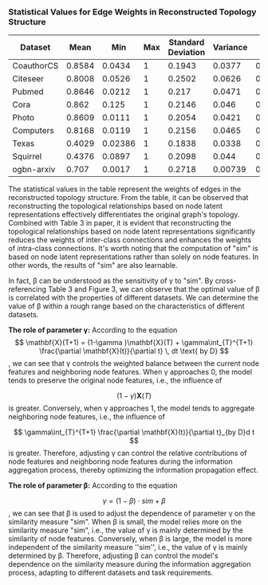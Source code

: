 ### Statistical Values for Edge Weights in Reconstructed Topology Structure

| Dataset    | Mean   | Min     | Max  | Standard Deviation | Variance | Range   |
| ---------- | ------ | ------- | ---- | ------------------ | -------- | ------- |
| CoauthorCS | 0.8584 | 0.0434  | 1    | 0.1943             | 0.0377   | 0.9566  |
| Citeseer   | 0.8008 | 0.0526  | 1    | 0.2502             | 0.0626   | 0.9474  |
| Pubmed     | 0.8646 | 0.0212  | 1    | 0.217              | 0.0471   | 0.9788  |
| Cora       | 0.862  | 0.125   | 1    | 0.2146             | 0.046    | 0.875   |
| Photo      | 0.8609 | 0.0111  | 1    | 0.2054             | 0.0421   | 0.9889  |
| Computers  | 0.8168 | 0.0119  | 1    | 0.2156             | 0.0465   | 0.9881  |
| Texas      | 0.4029 | 0.02386 | 1    | 0.1838             | 0.0338   | 0.97614 |
| Squirrel   | 0.4376 | 0.0897  | 1    | 0.2098             | 0.044    | 0.9103  |
| ogbn-arxiv | 0.707  | 0.0017  | 1    | 0.2718             | 0.00739  | 0.9983  |

The statistical values in the table represent the weights of edges in the reconstructed topology structure. From the table, it can be observed that reconstructing the topological relationships based on node latent representations effectively differentiates the original graph's topology. Combined with Table 3 in paper, it is evident that reconstructing the topological relationships based on node latent representations significantly reduces the weights of inter-class connections and enhances the weights of intra-class connections.
It's worth noting that the computation of "sim" is based on node latent representations rather than solely on node features. In other words, the results of  "sim" are also learnable.

In fact, β can be understood as the sensitivity of γ to "sim". By cross-referencing Table 3 and Figure 3, we can observe that the optimal value of β is correlated with the properties of different datasets. We can determine the value of β within a rough range based on the characteristics of different datasets.

 **The role of parameter γ:**
 According to the equation 
$$
\mathbf{X}(T+1) = (1-\gamma )\mathbf{X}(T) + \gamma\int_{T}^{T+1} \frac{\partial \mathbf{X}(t)}{\partial t} \, dt \text{ by D}
$$
, we can see that γ controls the weighted balance between the current node features and neighboring node features. When γ approaches 0, the model tends to preserve the original node features, i.e., the influence of 


$$
(1-\gamma) \mathbf{X}(T) 
$$
 is greater. Conversely, when  γ approaches 1, the model tends to aggregate neighboring node features, i.e., the influence of 


$$
\gamma\int_{T}^{T+1} \frac{\partial \mathbf{X}(t)}{\partial t}_{by D}d t
$$
 is greater. Therefore, adjusting γ can control the relative contributions of node features and neighboring node features during the information aggregation process, thereby optimizing the information propagation effect.

**The role of parameter β:** 
According to the equation 


$$
\gamma =(1-\beta)\cdot sim +\beta
$$
, we can see that β is used to adjust the dependence of parameter γ on the similarity measure "sim". When β is small, the model relies more on the similarity measure "sim", i.e., the value of γ is mainly determined by the similarity of node features. Conversely, when β is large, the model is more independent of the similarity measure ''sim'', i.e., the value of γ is mainly determined by β. Therefore, adjusting β can control the model's dependence on the similarity measure during the information aggregation process, adapting to different datasets and task requirements.

